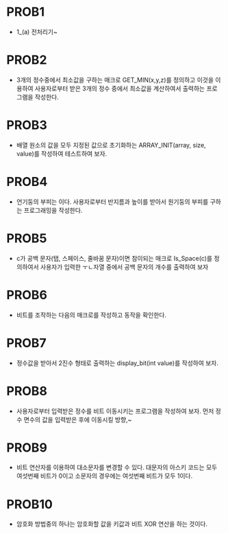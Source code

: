 # PROB1
- 1_(a) 전처리기~ 

# PROB2
- 3개의 정수중에서 최소값을 구하는 매크로 GET_MIN(x,y,z)를 정의하고 이것을 이용하여 사용자로부터 받은 3개의 정수 중에서 최소값을 계산하여서 출력하는 프로그램을 작성한다.

# PROB3
- 배열 원소의 값을 모두 지정된 값으로 초기화하는 ARRAY_INIT(array, size, value)를 작성하여 테스트하여 보자.

# PROB4
- 언기둥의 부피는 이다. 사용자로부터 반지름과 높이를 받아서 원기둥의 부피를 구하는 프로그래밍을 작성한다.

# PROB5
- c가 공백 문자(탭, 스페이스, 줄바꿈 문자)이면 참이되는 매크로 Is_Space(c)를 정의하여서 사용자가 입력한 ㅜㄴ자열 중에서 공백 문자의 개수를 출력하여 보자

# PROB6
- 비트를 조작하는 다음의 매크로를 작성하고 동작을 확인한다.

# PROB7
- 정수값을 받아서 2진수 형태로 출력하는 display_bit(int value)를 작성하여 보자.

# PROB8
- 사용자로부터 입력받은 정수를 비트 이동시키는 프로그램을 작성하여 보자. 먼저 정수 면수의 값을 입력받은 후에 이동시킬 방향,~

# PROB9
- 비트 연산자를 이용하여 대소문자를 변경할 수 있다. 대문자의 아스키 코드는 모두 여섯번째 비트가 0이고 소문자의 경우에는 여섯번째 비트가 모두 1이다.

# PROB10
- 암호화 방법중의 하나는 암호화할 값을 키값과 비트 XOR 연산을 하는 것이다.
